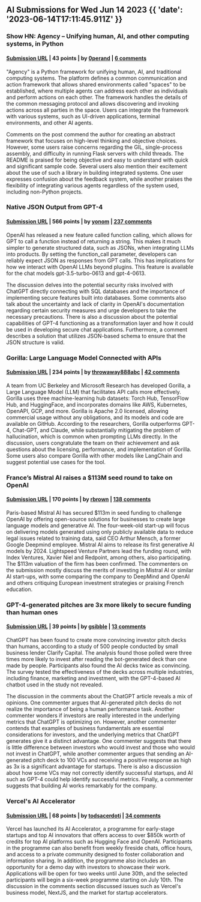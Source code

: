 ## AI Submissions for Wed Jun 14 2023 {{ 'date': '2023-06-14T17:11:45.911Z' }}

### Show HN: Agency – Unifying human, AI, and other computing systems, in Python

#### [Submission URL](https://github.com/operand/agency) | 43 points | by [0perand](https://news.ycombinator.com/user?id=0perand) | [6 comments](https://news.ycombinator.com/item?id=36326587)

"Agency" is a Python framework for unifying human, AI, and traditional computing systems. The platform defines a common communication and action framework that allows shared environments called "spaces" to be established, where multiple agents can address each other as individuals and perform actions on each other. The framework handles the details of the common messaging protocol and allows discovering and invoking actions across all parties in the space. Users can integrate the framework with various systems, such as UI-driven applications, terminal environments, and other AI agents.

Comments on the post commend the author for creating an abstract framework that focuses on high-level thinking and objective choices. However, some users raise concerns regarding the GIL, single-process assembly, and difficulty in running Flask servers with child threads. The README is praised for being objective and easy to understand with quick and significant sample code. Several users also mention their excitement about the use of such a library in building integrated systems. One user expresses confusion about the feedback system, while another praises the flexibility of integrating various agents regardless of the system used, including non-Python projects.

### Native JSON Output from GPT-4

#### [Submission URL](https://yonom.substack.com/p/native-json-output-from-gpt-4) | 566 points | by [yonom](https://news.ycombinator.com/user?id=yonom) | [237 comments](https://news.ycombinator.com/item?id=36330972)

OpenAI has released a new feature called function calling, which allows for GPT to call a function instead of returning a string. This makes it much simpler to generate structured data, such as JSONs, when integrating LLMs into products. By setting the function_call parameter, developers can reliably expect JSON as responses from GPT calls. This has implications for how we interact with OpenAI LLMs beyond plugins. This feature is available for the chat models gpt-3.5-turbo-0613 and gpt-4-0613.

The discussion delves into the potential security risks involved with ChatGPT directly connecting with SQL databases and the importance of implementing secure features built into databases. Some comments also talk about the uncertainty and lack of clarity in OpenAI's documentation regarding certain security measures and urge developers to take the necessary precautions. There is also a discussion about the potential capabilities of GPT-4 functioning as a transformation layer and how it could be used in developing secure chat applications. Furthermore, a comment describes a solution that utilizes JSON-based schema to ensure that the JSON structure is valid.

### Gorilla: Large Language Model Connected with APIs

#### [Submission URL](https://shishirpatil.github.io/gorilla/) | 234 points | by [throwaway888abc](https://news.ycombinator.com/user?id=throwaway888abc) | [42 comments](https://news.ycombinator.com/item?id=36333290)

A team from UC Berkeley and Microsoft Research has developed Gorilla, a Large Language Model (LLM) that facilitates API calls more effectively. Gorilla uses three machine-learning hub datasets: Torch Hub, TensorFlow Hub, and HuggingFace, and incorporates domains like AWS, Kubernetes, OpenAPI, GCP, and more. Gorilla is Apache 2.0 licensed, allowing commercial usage without any obligations, and its models and code are available on GitHub. According to the researchers, Gorilla outperforms GPT-4, Chat-GPT, and Claude, while substantially mitigating the problem of hallucination, which is common when prompting LLMs directly. In the discussion, users congratulate the team on their achievement and ask questions about the licensing, performance, and implementation of Gorilla. Some users also compare Gorilla with other models like LangChain and suggest potential use cases for the tool.

### France’s Mistral AI raises a $113M seed round to take on OpenAI

#### [Submission URL](https://techcrunch.com/2023/06/13/frances-mistral-ai-blows-in-with-a-113m-seed-round-at-a-260m-valuation-to-take-on-openai/) | 170 points | by [rbrown](https://news.ycombinator.com/user?id=rbrown) | [138 comments](https://news.ycombinator.com/item?id=36326706)

Paris-based Mistral AI has secured $113m in seed funding to challenge OpenAI by offering open-source solutions for businesses to create large language models and generative AI. The four-week-old start-up will focus on delivering models generated using only publicly available data to reduce legal issues related to training data, said CEO Arthur Mensch, a former Google Deepmind employee. Mistral AI aims to release its first generative AI models by 2024. Lightspeed Venture Partners lead the funding round, with Index Ventures, Xavier Niel and Redpoint, among others, also participating. The $113m valuation of the firm has been confirmed. The commenters on the submission mostly discuss the merits of investing in Mistral AI or similar AI start-ups, with some comparing the company to DeepMind and OpenAI and others critiquing European investment strategies or praising French education.

### GPT-4-generated pitches are 3x more likely to secure funding than human ones

#### [Submission URL](https://www.zdnet.com/article/gpt-4-generated-pitches-are-3x-more-likely-to-secure-funding-than-human-ones/) | 39 points | by [gsibble](https://news.ycombinator.com/user?id=gsibble) | [13 comments](https://news.ycombinator.com/item?id=36332196)

ChatGPT has been found to create more convincing investor pitch decks than humans, according to a study of 500 people conducted by small business lender Clarify Capital. The analysis found those polled were three times more likely to invest after reading the bot-generated deck than one made by people. Participants also found the AI decks twice as convincing. The survey tested the effectiveness of the decks across multiple industries, including finance, marketing and investment, with the GPT-4-based AI chatbot used in the study not revealed.

The discussion in the comments about the ChatGPT article reveals a mix of opinions. One commenter argues that AI-generated pitch decks do not realize the importance of being a human performance task. Another commenter wonders if investors are really interested in the underlying metrics that ChatGPT is optimizing on. However, another commenter contends that examples of business fundamentals are essential considerations for investors, and the underlying metrics that ChatGPT generates give it a distinct advantage. One commenter suggests that there is little difference between investors who would invest and those who would not invest in ChatGPT, while another commenter argues that sending an AI-generated pitch deck to 100 VCs and receiving a positive response as high as 3x is a significant advantage for startups. There is also a discussion about how some VCs may not correctly identify successful startups, and AI such as GPT-4 could help identify successful metrics. Finally, a commenter suggests that building AI works remarkably for the company.

### Vercel's AI Accelerator

#### [Submission URL](https://vercel.com/blog/vercel-ai-accelerator) | 68 points | by [todsacerdoti](https://news.ycombinator.com/user?id=todsacerdoti) | [34 comments](https://news.ycombinator.com/item?id=36327911)

Vercel has launched its AI Accelerator, a programme for early-stage startups and top AI innovators that offers access to over $850k worth of credits for top AI platforms such as Hugging Face and OpenAI. Participants in the programme can also benefit from weekly fireside chats, office hours, and access to a private community designed to foster collaboration and information sharing. In addition, the programme also includes an opportunity for a demo day with investors to showcase their work. Applications will be open for two weeks until June 30th, and the selected participants will begin a six-week programme starting on July 10th. The discussion in the comments section discussed issues such as Vercel's business model, NextJS, and the market for startup accelerators.



